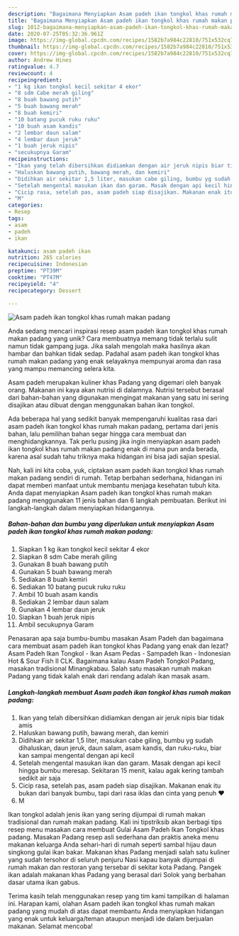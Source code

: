 ```yaml
---
description: "Bagaimana Menyiapkan Asam padeh ikan tongkol khas rumah makan padang, Sempurna"
title: "Bagaimana Menyiapkan Asam padeh ikan tongkol khas rumah makan padang, Sempurna"
slug: 1012-bagaimana-menyiapkan-asam-padeh-ikan-tongkol-khas-rumah-makan-padang-sempurna
date: 2020-07-25T05:32:36.961Z
image: https://img-global.cpcdn.com/recipes/1582b7a984c22810/751x532cq70/asam-padeh-ikan-tongkol-khas-rumah-makan-padang-foto-resep-utama.jpg
thumbnail: https://img-global.cpcdn.com/recipes/1582b7a984c22810/751x532cq70/asam-padeh-ikan-tongkol-khas-rumah-makan-padang-foto-resep-utama.jpg
cover: https://img-global.cpcdn.com/recipes/1582b7a984c22810/751x532cq70/asam-padeh-ikan-tongkol-khas-rumah-makan-padang-foto-resep-utama.jpg
author: Andrew Hines
ratingvalue: 4.7
reviewcount: 4
recipeingredient:
- "1 kg ikan tongkol kecil sekitar 4 ekor"
- "8 sdm Cabe merah giling"
- "8 buah bawang putih"
- "5 buah bawang merah"
- "8 buah kemiri"
- "10 batang pucuk ruku ruku"
- "10 buah asam kandis"
- "2 lembar daun salam"
- "4 lembar daun jeruk"
- "1 buah jeruk nipis"
- "secukupnya Garam"
recipeinstructions:
- "Ikan yang telah dibersihkan didiamkan dengan air jeruk nipis biar tidak amis"
- "Haluskan bawang putih, bawang merah, dan kemiri"
- "Didihkan air sekitar 1,5 liter, masukan cabe giling, bumbu yg sudah dihaluskan, daun jeruk, daun salam, asam kandis, dan ruku-ruku, biar kan sampai mengental dengan api kecil"
- "Setelah mengental masukan ikan dan garam. Masak dengan api kecil hingga bumbu meresap. Sekitaran 15 menit, kalau agak kering tambah sedikit air saja"
- "Cicip rasa, setelah pas, asam padeh siap disajikan. Makanan enak itu bukan dari banyak bumbu, tapi dari rasa iklas dan cinta yang penuh ❤"
- "M"
categories:
- Resep
tags:
- asam
- padeh
- ikan

katakunci: asam padeh ikan 
nutrition: 265 calories
recipecuisine: Indonesian
preptime: "PT39M"
cooktime: "PT47M"
recipeyield: "4"
recipecategory: Dessert

---
```



![Asam padeh ikan tongkol khas rumah makan padang](https://img-global.cpcdn.com/recipes/1582b7a984c22810/751x532cq70/asam-padeh-ikan-tongkol-khas-rumah-makan-padang-foto-resep-utama.jpg)

Anda sedang mencari inspirasi resep asam padeh ikan tongkol khas rumah makan padang yang unik? Cara membuatnya memang tidak terlalu sulit namun tidak gampang juga. Jika salah mengolah maka hasilnya akan hambar dan bahkan tidak sedap. Padahal asam padeh ikan tongkol khas rumah makan padang yang enak selayaknya mempunyai aroma dan rasa yang mampu memancing selera kita.

Asam padeh merupakan kuliner khas Padang yang digemari oleh banyak orang. Makanan ini kaya akan nutrisi di dalamnya. Nutrisi tersebut berasal dari bahan-bahan yang digunakan mengingat makanan yang satu ini sering disajikan atau dibuat dengan menggunakan bahan ikan tongkol.

Ada beberapa hal yang sedikit banyak mempengaruhi kualitas rasa dari asam padeh ikan tongkol khas rumah makan padang, pertama dari jenis bahan, lalu pemilihan bahan segar hingga cara membuat dan menghidangkannya. Tak perlu pusing jika ingin menyiapkan asam padeh ikan tongkol khas rumah makan padang enak di mana pun anda berada, karena asal sudah tahu triknya maka hidangan ini bisa jadi sajian spesial.


Nah, kali ini kita coba, yuk, ciptakan asam padeh ikan tongkol khas rumah makan padang sendiri di rumah. Tetap berbahan sederhana, hidangan ini dapat memberi manfaat untuk membantu menjaga kesehatan tubuh kita. Anda dapat menyiapkan Asam padeh ikan tongkol khas rumah makan padang menggunakan 11 jenis bahan dan 6 langkah pembuatan. Berikut ini langkah-langkah dalam menyiapkan hidangannya.

<!--inarticleads1-->

##### Bahan-bahan dan bumbu yang diperlukan untuk menyiapkan Asam padeh ikan tongkol khas rumah makan padang:

1. Siapkan 1 kg ikan tongkol kecil sekitar 4 ekor
1. Siapkan 8 sdm Cabe merah giling
1. Gunakan 8 buah bawang putih
1. Gunakan 5 buah bawang merah
1. Sediakan 8 buah kemiri
1. Sediakan 10 batang pucuk ruku ruku
1. Ambil 10 buah asam kandis
1. Sediakan 2 lembar daun salam
1. Gunakan 4 lembar daun jeruk
1. Siapkan 1 buah jeruk nipis
1. Ambil secukupnya Garam


Penasaran apa saja bumbu-bumbu masakan Asam Padeh dan bagaimana cara membuat asam padeh ikan tongkol khas Padang yang enak dan lezat? Asam Padeh Ikan Tongkol - Ikan Asam Pedas - Sampadeh Ikan - Indonesian Hot &amp; Sour Fish II CLK. Bagaimana kalau Asam Padeh Tongkol Padang, masakan tradisional Minangkabau. Salah satu masakan rumah makan Padang yang tidak kalah enak dari rendang adalah ikan masak asam. 

<!--inarticleads2-->

##### Langkah-langkah membuat Asam padeh ikan tongkol khas rumah makan padang:

1. Ikan yang telah dibersihkan didiamkan dengan air jeruk nipis biar tidak amis
1. Haluskan bawang putih, bawang merah, dan kemiri
1. Didihkan air sekitar 1,5 liter, masukan cabe giling, bumbu yg sudah dihaluskan, daun jeruk, daun salam, asam kandis, dan ruku-ruku, biar kan sampai mengental dengan api kecil
1. Setelah mengental masukan ikan dan garam. Masak dengan api kecil hingga bumbu meresap. Sekitaran 15 menit, kalau agak kering tambah sedikit air saja
1. Cicip rasa, setelah pas, asam padeh siap disajikan. Makanan enak itu bukan dari banyak bumbu, tapi dari rasa iklas dan cinta yang penuh ❤
1. M


Ikan tongkol adalah jenis ikan yang sering dijumpai di rumah makan tradisional dan rumah makan padang. Kali ini tipstriksib akan berbagi tips resep menu masakan cara membuat Gulai Asam Padeh Ikan Tongkol khas padang. Masakan Padang resep asli sederhana dan praktis aneka menu makanan keluarga Anda sehari-hari di rumah seperti sambal hijau daun singkong gulai ikan bakar. Makanan khas Padang menjadi salah satu kuliner yang sudah tersohor di seluruh penjuru Nasi kapau banyak dijumpai di rumah makan dan restoran yang tersebar di sekitar kota Padang. Pangek ikan adalah makanan khas Padang yang berasal dari Solok yang berbahan dasar utama ikan gabus. 

Terima kasih telah menggunakan resep yang tim kami tampilkan di halaman ini. Harapan kami, olahan Asam padeh ikan tongkol khas rumah makan padang yang mudah di atas dapat membantu Anda menyiapkan hidangan yang enak untuk keluarga/teman ataupun menjadi ide dalam berjualan makanan. Selamat mencoba!
